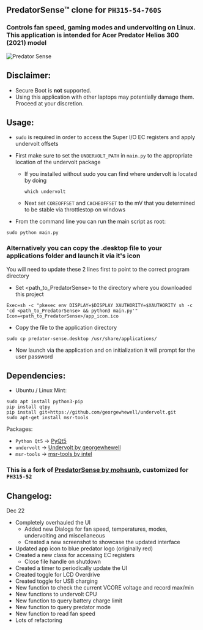 ## PredatorSense™ clone for ```PH315-54-760S```
### Controls fan speed, gaming modes and undervolting on Linux. This application is intended for Acer Predator Helios 300 (2021) model

![Predator Sense](LinuxPredatorSense.png)

## Disclaimer:
* Secure Boot is **not** supported.
* Using this application with other laptops may potentially damage them. Proceed at your discretion.

## Usage:
- ```sudo``` is required in order to access the Super I/O EC registers and apply undervolt offsets

- First make sure to set the ```UNDERVOLT_PATH``` in ```main.py``` to the appropriate location of the undervolt package
  - If you installed without sudo you can find where undervolt is located by doing
    ```
    which undervolt
    ```
  - Next set ```COREOFFSET``` and ```CACHEOFFSET``` to the mV that you determined to be stable via throttlestop on windows

 - From the command line you can run the main script as root:
```
sudo python main.py
```

### Alternatively you can copy the .desktop file to your applications folder and launch it via it's icon

You will need to update these 2 lines first to point to the correct program directory
 - Set <path_to_PredatorSense> to the directory where you downloaded this project
```
Exec=sh -c "pkexec env DISPLAY=$DISPLAY XAUTHORITY=$XAUTHORITY sh -c 'cd <path_to_PredatorSense> && python3 main.py'"
Icon=<path_to_PredatorSense>/app_icon.ico
```
 - Copy the file to the application directory

```
sudo cp predator-sense.desktop /usr/share/applications/
```
 - Now launch via the application and on initialization it will prompt for the user password

## Dependencies:
* Ubuntu / Linux Mint:
```
sudo apt install python3-pip
pip install qtpy
pip install git+https://github.com/georgewhewell/undervolt.git
sudo apt-get install msr-tools
```

Packages:
* ```Python Qt5``` -> [PyQt5](https://pypi.org/project/PyQt5/)
* ```undervolt``` -> [Undervolt by georgewhewell](https://github.com/georgewhewell/undervolt)
* ```msr-tools``` -> [msr-tools by intel](https://github.com/intel/msr-tools)

### This is a fork of [PredatorSense by mohsunb](https://github.com/mohsunb/PredatorSense), customized for ```PH315-52```

## Changelog:
Dec 22
- Completely overhauled the UI
  - Added new Dialogs for fan speed, temperatures, modes, undervolting and miscellaneous
  - Created a new screenshot to showcase the updated interface
- Updated app icon to blue predator logo (originally red)
- Created a new class for accessing EC registers
  - Close file handle on shutdown
- Created a timer to periodically update the UI
- Created toggle for LCD Overdrive
- Created toggle for USB charging
- New function to check the current VCORE voltage and record max/min
- New functions to undervolt CPU
- New function to query battery charge limit
- New function to query predator mode
- New function to read fan speed
- Lots of refactoring
